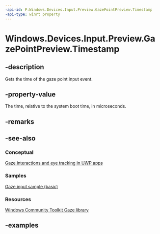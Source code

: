 ```yaml
---
-api-id: P:Windows.Devices.Input.Preview.GazePointPreview.Timestamp
-api-type: winrt property
---
```


<!-- Property syntax.
public ulong Timestamp { get; }
-->

# Windows.Devices.Input.Preview.GazePointPreview.Timestamp

## -description

Gets the time of the gaze point input event.

## -property-value

The time, relative to the system boot time, in microseconds.

## -remarks

## -see-also

### Conceptual

[Gaze interactions and eye tracking in UWP apps](https://docs.microsoft.com/windows/uwp/design/input/gaze-interactions)

### Samples

[Gaze input sample (basic)](https://github.com/MicrosoftDocs/windows-topic-specific-samples/archive/uwp-gazeinput-basic.zip)

### Resources

[Windows Community Toolkit Gaze library](https://docs.microsoft.com/windows/uwpcommunitytoolkit/gaze/gazeinteractionlibrary)

## -examples
